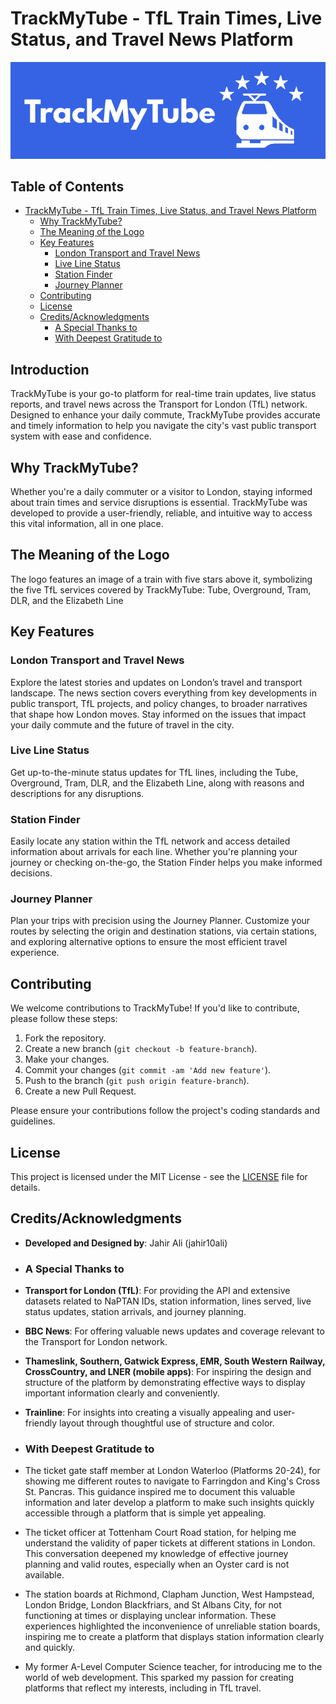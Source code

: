 # TrackMyTube - TfL Train Times, Live Status, and Travel News Platform

![TrackMyTube Logo](https://github.com/jahir10ali/trackmytube/blob/main/img/logo_large.jpg?raw=True)

## Table of Contents

- [TrackMyTube - TfL Train Times, Live Status, and Travel News Platform](#trackmytube---tfl-train-times-live-status-and-travel-news-platform)
  - [Why TrackMyTube?](#why-trackmytube)
  - [The Meaning of the Logo](#the-meaning-of-the-logo)
  - [Key Features](#key-features)
    - [London Transport and Travel News](#london-transport-and-travel-news)
    - [Live Line Status](#live-line-status)
    - [Station Finder](#station-finder)
    - [Journey Planner](#journey-planner)
  - [Contributing](#contributing)
  - [License](#license)
  - [Credits/Acknowledgments](#creditsacknowledgments)
    - [A Special Thanks to](#a-special-thanks-to)
    - [With Deepest Gratitude to](#with-deepest-gratitude-to)


## Introduction

TrackMyTube is your go-to platform for real-time train updates, live status reports, and travel news across the Transport for London (TfL) network. Designed to enhance your daily commute, TrackMyTube provides accurate and timely information to help you navigate the city's vast public transport system with ease and confidence.

## Why TrackMyTube?

Whether you're a daily commuter or a visitor to London, staying informed about train times and service disruptions is essential. TrackMyTube was developed to provide a user-friendly, reliable, and intuitive way to access this vital information, all in one place.

## The Meaning of the Logo

The logo features an image of a train with five stars above it, symbolizing the five TfL services covered by TrackMyTube: Tube, Overground, Tram, DLR, and the Elizabeth Line

## Key Features

### London Transport and Travel News

Explore the latest stories and updates on London’s travel and transport landscape. The news section covers everything from key developments in public transport, TfL projects, and policy changes, to broader narratives that shape how London moves. Stay informed on the issues that impact your daily commute and the future of travel in the city.

### Live Line Status

Get up-to-the-minute status updates for TfL lines, including the Tube, Overground, Tram, DLR, and the Elizabeth Line, along with reasons and descriptions for any disruptions.

### Station Finder

Easily locate any station within the TfL network and access detailed information about arrivals for each line. Whether you're planning your journey or checking on-the-go, the Station Finder helps you make informed decisions.

### Journey Planner

Plan your trips with precision using the Journey Planner. Customize your routes by selecting the origin and destination stations, via certain stations, and exploring alternative options to ensure the most efficient travel experience.

## Contributing

We welcome contributions to TrackMyTube! If you'd like to contribute, please follow these steps:

1. Fork the repository.
2. Create a new branch (`git checkout -b feature-branch`).
3. Make your changes.
4. Commit your changes (`git commit -am 'Add new feature'`).
5. Push to the branch (`git push origin feature-branch`).
6. Create a new Pull Request.

Please ensure your contributions follow the project's coding standards and guidelines.

## License

This project is licensed under the MIT License - see the [LICENSE](LICENSE) file for details.

## Credits/Acknowledgments

- **Developed and Designed by**: Jahir Ali (jahir10ali)

- ### A Special Thanks to
- **Transport for London (TfL)**: For providing the API and extensive datasets related to NaPTAN IDs, station information, lines served, live status updates, station arrivals, and journey planning.
- **BBC News**: For offering valuable news updates and coverage relevant to the Transport for London network.
- **Thameslink, Southern, Gatwick Express, EMR, South Western Railway, CrossCountry, and LNER (mobile apps)**: For inspiring the design and structure of the platform by demonstrating effective ways to display important information clearly and conveniently.
- **Trainline**: For insights into creating a visually appealing and user-friendly layout through thoughtful use of structure and color.

- ### With Deepest Gratitude to
- The ticket gate staff member at London Waterloo (Platforms 20-24), for showing me different routes to navigate to Farringdon and King's Cross St. Pancras. This guidance inspired me to document this valuable information and later develop a platform to make such insights quickly accessible through a platform that is simple yet appealing.
- The ticket officer at Tottenham Court Road station, for helping me understand the validity of paper tickets at different stations in London. This conversation deepened my knowledge of effective journey planning and valid routes, especially when an Oyster card is not available.
- The station boards at Richmond, Clapham Junction, West Hampstead, London Bridge, London Blackfriars, and St Albans City, for not functioning at times or displaying unclear information. These experiences highlighted the inconvenience of unreliable station boards, inspiring me to create a platform that displays station information clearly and quickly.
- My former A-Level Computer Science teacher, for introducing me to the world of web development. This sparked my passion for creating platforms that reflect my interests, including in TfL travel.
